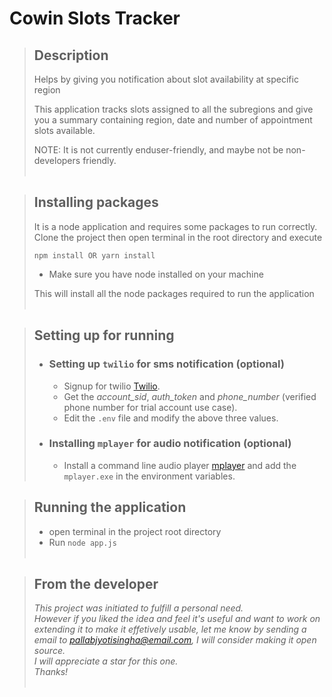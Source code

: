 # Cowin Slots Tracker

> ## Description
>
> Helps by giving you notification about slot availability at specific region
>
> This application tracks slots assigned to all the subregions and give you a summary
> containing region, date and number of appointment slots available.
>
> NOTE: It is not currently enduser-friendly, and maybe not be non-developers friendly.
> <br><br>

> ## Installing packages
>
> It is a node application and requires some packages to run correctly.
> Clone the project then open terminal in the root directory and execute
>
> ```shell
> npm install OR yarn install
> ```
>
> -   Make sure you have node installed on your machine
>
> This will install all the node packages required to run the application
> <br><br>

> ## Setting up for running
>
> -   ### Setting up `twilio` for sms notification (optional)
>
>     -   Signup for twilio [Twilio](https://www.twilio.com/try-twilio).
>     -   Get the _account_sid_, _auth_token_ and _phone_number_ (verified phone number for trial account use case).
>     -   Edit the `.env` file and modify the above three values.
>
> -   ### Installing `mplayer` for audio notification (optional)
>     -   Install a command line audio player [mplayer](https://sourceforge.net/projects/mplayerwin/) and add the `mplayer.exe` in the environment variables.

> ## Running the application
>
> -   open terminal in the project root directory
> -   Run `node app.js` <br><br>

> ## From the developer
>
> _This project was initiated to fulfill a personal need. <br> However if you liked the idea and feel it's useful and want to work on extending it to make it effetively usable, let me know by sending a email to pallabjyotisingha@email.com, I will consider making it open source.<br>
> I will appreciate a star for this one. <br> Thanks!_ <br><br>
